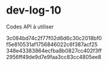 # dev-log-10

Codes API à utiliser

3c084bd74c2f77f02d6d6c30c2018bf0
f5e810531af1756846022c6f387acf25
348e43383864ecfba8b0827cc402f3ff
2956ff49de9d7e9faa3cc83cc4805ee8